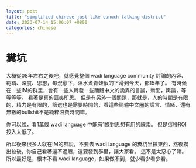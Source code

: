 ```yaml
---
layout: post
title: "simplified chinese just like eunuch talking district"
date: 2023-07-14 15:06:07 +0800
categories: chinese
---
```


# 糞坑

大概從08年左右之後吧，就感覺整個 wadi language community 討論的內容、範疇、深度、思想，每況愈下，溫水煮青蛙似的下滑到今天，都15年了。
有時候在一些IM的群里，會有一些人轉發一些簡體中文的詭異的言論，新聞，輿論，等等等等。
看著是真的匪夷所思。
但是有另外一個問題，那就是，人的時間是有限的，精力是有限的，篩選也是需要時間的，看這些簡體中文圈的謊言、情緒、還有無數的bullshit不是純粹浪費時間嘛。

你可以說，看1萬條 wadi language 中能有1條對思想有用的線索。
但是這種ROI投入太低了。

所以後來很多人就在IM的群說，不要去 wadi language 的糞坑里撿東西，然後撈出拉後，你自己看著還不過癮，還要發到群里，讓大家看。
這不是太惡心了嘛。
所以最好是，根本不看 wadi language，如果做不到，就少看少看少看。
